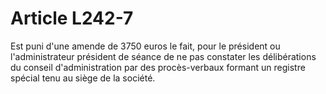 # Article L242-7

Est puni d'une amende de 3750 euros le fait, pour le président ou l'administrateur président de séance de ne pas constater les délibérations du conseil d'administration par des procès-verbaux formant un registre spécial tenu au siège de la société.
